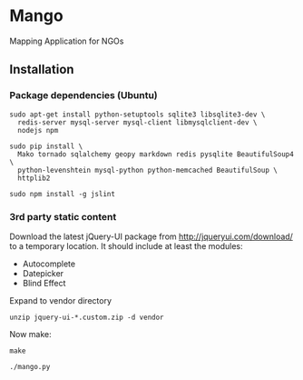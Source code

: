 # Mango

Mapping Application for NGOs

## Installation

### Package dependencies (Ubuntu)

    sudo apt-get install python-setuptools sqlite3 libsqlite3-dev \
      redis-server mysql-server mysql-client libmysqlclient-dev \
      nodejs npm

    sudo pip install \
      Mako tornado sqlalchemy geopy markdown redis pysqlite BeautifulSoup4 \
      python-levenshtein mysql-python python-memcached BeautifulSoup \
      httplib2
      
    sudo npm install -g jslint

### 3rd party static content

Download the latest jQuery-UI package from <http://jqueryui.com/download/> to a temporary location. It should include at least the modules:

-   Autocomplete
-   Datepicker
-   Blind Effect
    
Expand to vendor directory
    
    unzip jquery-ui-*.custom.zip -d vendor

Now make:

    make

    ./mango.py

